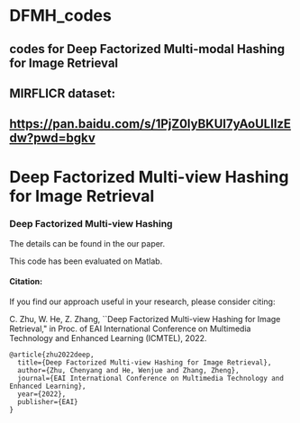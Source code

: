 # DFMH_codes
## codes for Deep Factorized Multi-modal Hashing for Image Retrieval
## MIRFLICR dataset:
## https://pan.baidu.com/s/1PjZ0lyBKUI7yAoULlIzEdw?pwd=bgkv


# Deep Factorized Multi-view Hashing for Image Retrieval

### Deep Factorized Multi-view Hashing

The details can be found in the our paper. 

This code has been evaluated on Matlab.


#### Citation:

If you find our approach useful in your research, please consider citing:

C. Zhu, W. He, Z. Zhang, ``Deep Factorized Multi-view Hashing for Image Retrieval," in Proc. of EAI International Conference on Multimedia Technology and Enhanced Learning (ICMTEL), 2022.

```
@article{zhu2022deep,
  title={Deep Factorized Multi-view Hashing for Image Retrieval},
  author={Zhu, Chenyang and He, Wenjue and Zhang, Zheng},
  journal={EAI International Conference on Multimedia Technology and Enhanced Learning},
  year={2022},
  publisher={EAI}
}
```
